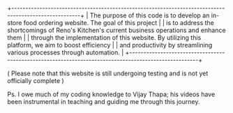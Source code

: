 +------------------------------------------------------------------------------------------------------+
| The purpose of this code is to develop an in-store food ordering website. The goal of this project   |
| is to address the shortcomings of Reno's Kitchen's current business operations and enhance them      |
| through the implementation of this website. By utilizing this platform, we aim to boost efficiency   |
| and productivity by streamlining various processes through automation.                               |
+------------------------------------------------------------------------------------------------------+

  (   Please note that this website is still undergoing testing and is not yet officially complete   )

Ps. I owe much of my coding knowledge to Vijay Thapa; his videos have been instrumental in teaching and guiding me through this journey.
